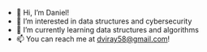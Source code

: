 - 👋 Hi, I’m Daniel!
- 👀 I’m interested in data structures and cybersecurity
- 🌱 I’m currently learning data structures and algorithms
- 📫 You can reach me at dviray58@gmail.com!

<!---
mo-oloo/mo-oloo is a ✨ special ✨ repository because its `README.md` (this file) appears on your GitHub profile.
You can click the Preview link to take a look at your changes.
--->
